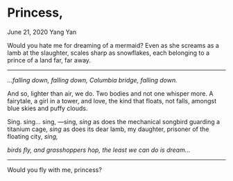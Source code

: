 # Princess,

June 21, 2020
Yang Yan

Would you hate me for dreaming of a mermaid?
Even as she screams as a lamb at the slaughter,
scales sharp as snowflakes, each belonging
to a prince of a land far, far away.

---

*…falling down, falling down, Columbia bridge, falling down.*

And so, lighter than air, we do.
Two bodies and not one whisper more.
A fairytale, a girl in a tower,
and love, the kind that floats, not falls,
amongst blue skies and puffy clouds.

Sing. sing… sing, —sing, *sing*
as does the mechanical songbird guarding a titanium cage, *sing*
as does its dear lamb, my daughter, prisoner of the floating city, *sing,*

*birds fly, and grasshoppers hop,*
*the least we can do is dream…*

---

Would you fly with me, princess?
